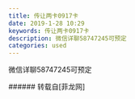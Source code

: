 ```yaml
---
title: 传让两卡0917卡
date: 2019-1-28 10:29
keywords: 传让两卡0917卡
description: 微信详聊58747245可预定
categories: used
---
```

<td class="t_f" id="postmessage_2826432">

<img alt="" border="0" class="zoom" data-cf-modified-c2b7a2a52f2a6780cad23342-="" file="http://www.flw.ph/data/appbyme/upload/image/201901/28/Qq4gItN9lg5O.jpg" id="aimg_F0K6t" lazyloadthumb="1" onclick="" onmouseover="" src="http://www.flw.ph/data/appbyme/upload/image/201901/28/Qq4gItN9lg5O.jpg"/><br/>
微信详聊58747245可预定<br/>
</td>
###### 转载自[菲龙网]